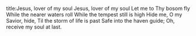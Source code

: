 title:Jesus, lover of my soul
Jesus, lover of my soul 
Let me to Thy bosom fly 
While the nearer waters roll 
While the tempest still is high 
Hide me, O my Savior, hide, 
Til the storm of life is past 
Safe into the haven guide; 
Oh, receive my soul at last.
